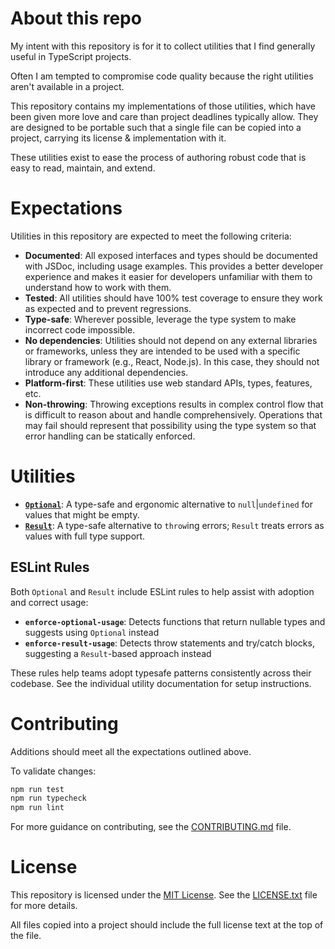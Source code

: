 # About this repo

My intent with this repository is for it to collect utilities that I find generally useful in TypeScript projects.

Often I am tempted to compromise code quality because the right utilities aren't available in a project.

This repository contains my implementations of those utilities, which have been given more love and care than project deadlines typically allow.
They are designed to be portable such that a single file can be copied into a project, carrying its license & implementation with it.

These utilities exist to ease the process of authoring robust code that is easy to read, maintain, and extend.

# Expectations

Utilities in this repository are expected to meet the following criteria:

- **Documented**: All exposed interfaces and types should be documented with JSDoc, including usage examples. This provides a better developer experience and makes it easier for developers unfamiliar with them to understand how to work with them.
- **Tested**: All utilities should have 100% test coverage to ensure they work as expected and to prevent regressions.
- **Type-safe**: Wherever possible, leverage the type system to make incorrect code impossible.
- **No dependencies**: Utilities should not depend on any external libraries or frameworks, unless they are intended to be used with a specific library or framework (e.g., React, Node.js). In this case, they should not introduce any additional dependencies.
- **Platform-first**: These utilities use web standard APIs, types, features, etc.
- **Non-throwing**: Throwing exceptions results in complex control flow that is difficult to reason about and handle comprehensively. Operations that may fail should represent that possibility using the type system so that error handling can be statically enforced.

# Utilities

- **[`Optional`](src/optional/optional.ts)**: A type-safe and ergonomic alternative to `null`|`undefined` for values that might be empty.
- **[`Result`](src/result/result.ts)**: A type-safe alternative to `throw`ing errors; `Result` treats errors as values with full type support.

## ESLint Rules

Both `Optional` and `Result` include ESLint rules to help assist with adoption and correct usage:

- **`enforce-optional-usage`**: Detects functions that return nullable types and suggests using `Optional` instead
- **`enforce-result-usage`**: Detects throw statements and try/catch blocks, suggesting a `Result`-based approach instead

These rules help teams adopt typesafe patterns consistently across their codebase. See the individual utility documentation for setup instructions.

# Contributing

Additions should meet all the expectations outlined above.

To validate changes:

```sh
npm run test
npm run typecheck
npm run lint
```

For more guidance on contributing, see the [CONTRIBUTING.md](CONTRIBUTING.md) file.

# License

This repository is licensed under the [MIT License](LICENSE.txt). See the [LICENSE.txt](LICENSE.txt) file for more details.

All files copied into a project should include the full license text at the top of the file.
